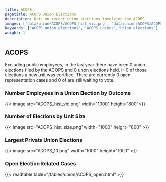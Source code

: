 ```yaml
---
title: ACOPS
pagetitle: ACOPS Union Elections
description: Data on recent union elections involving the ACOPS.
images: ['data/union/ACOPS/ACOPS_hist_vic.png', 'data/union/ACOPS/ACOPS_hist_size.png', 'data/union/ACOPS/ACOPS_10.png']
keywords: ["ACOPS union elections", "ACOPS unions","Union elections"]
weight: 1
---
```

##  ACOPS

Excluding public employees, in the last year there have been 0 union elections filed by the ACOPS and 0 union elections held. In 0 of those elections a new unit was certified. There are currently 0 open representation cases and 0 of are still waiting to vote.

### Number Employees in a Union Election by Outcome
{{< image src="ACOPS_hist_vic.png" width="1000" height="800">}}

### Number of Elections by Unit Size
{{< image src="ACOPS_hist_size.png" width="1000" height="800" >}}

### Largest Private Union Elections
{{< image src="ACOPS_10.png" width="1000" height="1000"  >}}

### Open Election Related Cases
{{< readtable table="/tables/union/ACOPS_open.html" >}}

